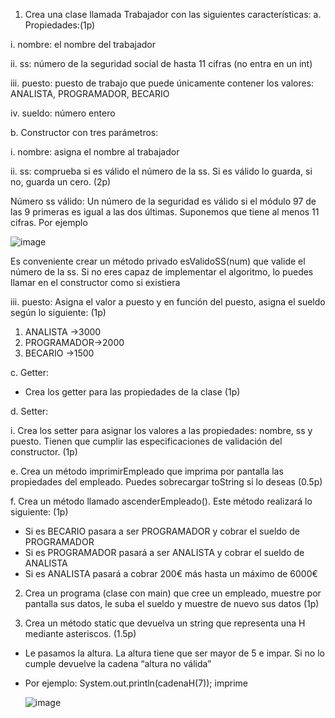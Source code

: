 1.	Crea una clase llamada Trabajador con las siguientes características:
a.	Propiedades:(1p)

i.	nombre: el nombre del trabajador

ii.	ss: número de la seguridad social de hasta 11 cifras (no entra en un int)

iii.	puesto: puesto de trabajo que puede únicamente contener los valores: ANALISTA, PROGRAMADOR, BECARIO

iv.	sueldo: número entero

b.	Constructor con tres parámetros:

i.	nombre: asigna el nombre al trabajador

ii.	ss: comprueba si es válido el número de la ss. Si es válido lo guarda, si no, guarda un cero. (2p)

Número ss válido: Un número de la seguridad es válido si el módulo 97 de las 9 primeras es igual a las dos últimas. Suponemos que tiene al menos 11 cifras. Por ejemplo

![image](https://github.com/iessochoalmj201617/C2324ExamenEv1/assets/22133296/6012ca33-b481-428f-9294-893dfe8879c2)

 
Es conveniente crear un método privado esValidoSS(num) que valide el número de la ss. Si no eres capaz de implementar el algoritmo, lo puedes llamar en el constructor como si existiera 

iii.	puesto: Asigna el valor a puesto y en función del puesto, asigna el sueldo según lo siguiente: (1p)

1.	ANALISTA ->3000
2.	PROGRAMADOR->2000
3.	BECARIO ->1500
   
c.	Getter:

* Crea los getter para las propiedades de la clase (1p)
 

d.	Setter:

i.	Crea los setter para asignar los valores a las propiedades: nombre, ss y puesto. Tienen que cumplir las especificaciones de validación del constructor. (1p)

e.	Crea un método imprimirEmpleado que imprima por pantalla las propiedades del empleado. Puedes sobrecargar toString si lo deseas (0.5p)

f.	Crea un método llamado ascenderEmpleado(). Este método realizará lo siguiente: (1p)

*	Si es BECARIO pasara a ser PROGRAMADOR y cobrar el sueldo de PROGRAMADOR
*	Si es PROGRAMADOR pasará a ser ANALISTA y cobrar el sueldo de ANALISTA
*	Si es ANALISTA pasará a cobrar 200€ más hasta un máximo de 6000€

2.	Crea un programa (clase con main) que cree un empleado, muestre por pantalla sus datos, le suba el sueldo y muestre de nuevo sus datos (1p)

3.	Crea un método static que devuelva un string que representa una H mediante asteriscos. (1.5p)
*	Le pasamos la altura. La altura  tiene que ser mayor de 5 e impar. Si no lo cumple devuelve la cadena “altura no válida”
* Por ejemplo: System.out.println(cadenaH(7)); imprime
  
  ![image](https://github.com/iessochoalmj201617/C2324ExamenEv1/assets/22133296/4f306886-b506-44fb-98b2-00db1ff3b0a1)

 
